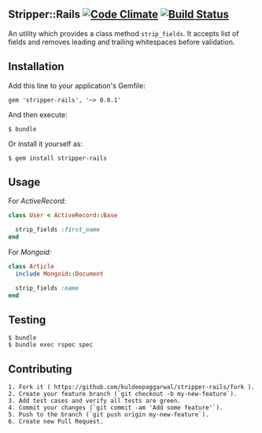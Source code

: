 Stripper::Rails [![Code Climate](https://codeclimate.com/github/kuldeepaggarwal/stripper-rails.png)](https://codeclimate.com/github/kuldeepaggarwal/stripper-rails) [![Build Status](https://travis-ci.org/kuldeepaggarwal/stripper-rails.png?branch=master)](https://travis-ci.org/kuldeepaggarwal/stripper-rails)
-------

An utility which provides a class method `strip_fields`. It accepts list of fields and removes leading and trailing whitespaces before validation.

Installation
-------

Add this line to your application's Gemfile:

```shell
gem 'stripper-rails', '~> 0.0.1'
```

And then execute:

```shell
$ bundle
```

Or install it yourself as:

```shell
$ gem install stripper-rails
```

Usage
-------

For _ActiveRecord:_

```ruby
class User < ActiveRecord::Base

  strip_fields :first_name
end
```

For _Mongoid:_

```ruby
class Article
  include Mongoid::Document

  strip_fields :name
end
```

Testing
-------

```shell
$ bundle
$ bundle exec rspec spec
```

Contributing
-------

```
1. Fork it ( https://github.com/kuldeepaggarwal/stripper-rails/fork ).
2. Create your feature branch (`git checkout -b my-new-feature`).
3. Add test cases and verify all tests are green.
4. Commit your changes (`git commit -am 'Add some feature'`).
5. Push to the branch (`git push origin my-new-feature`).
6. Create new Pull Request.
```
